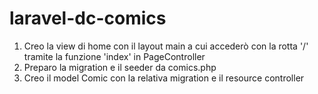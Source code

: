 laravel-dc-comics
===

1. Creo la view di home con il layout main a cui accederò con la rotta '/' tramite la funzione 'index' in PageController
2. Preparo la migration e il seeder da comics.php
3. Creo il model Comic con la relativa migration e il resource controller 
